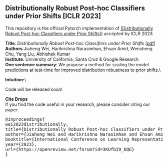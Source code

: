 ## Distributionally Robust Post-hoc Classifiers under Prior Shifts [ICLR 2023]

This repository is the official Pytorch implementation of [[Distributionally Robust Post-hoc Classifiers under Prior Shifts]](https://openreview.net/forum?id=3KUfbI9_DQE)) accepted by ICLR 2023.

<b>Title</b>: <i>Distributionally Robust Post-hoc Classifiers under Prior Shifts</i> <a href="https://openreview.net/forum?id=3KUfbI9_DQE">[pdf]</a>\
<b>Authors</b>:Jiaheng Wei, Harikrishna Narasimhan, Ehsan Amid, Wensheng Chu, Yang Liu, Abhishek Kumar\
<b>Institute</b>: University of California, Santa Cruz \& Google Research\
<b>One sentence summary</b>: We propose a method for scaling the model predictions at test-time for improved distribution robustness to prior shifts.\


<b>Intuition:</b>\


Code will be released soon!

<b>Cite Drops</b>\
If you find the code useful in your research, please consider citing our paper:

<pre>
@inproceedings{
wei2023distributionally,
title={Distributionally Robust Post-hoc Classifiers under Prior Shifts},
author={Jiaheng Wei and Harikrishna Narasimhan and Ehsan Amid and Wen-Sheng Chu and Yang Liu and Abhishek Kumar},
booktitle={International Conference on Learning Representations},
year={2023},
url={https://openreview.net/forum?id=3KUfbI9_DQE}
}</pre>
